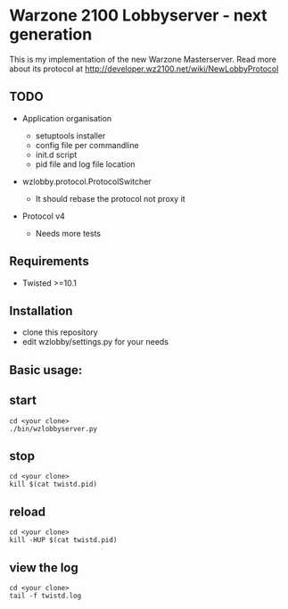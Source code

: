 Warzone 2100 Lobbyserver - next generation
============

This is my implementation of the new Warzone Masterserver.
Read more about its protocol at http://developer.wz2100.net/wiki/NewLobbyProtocol

TODO
-----------
* Application organisation
    - setuptools installer
    - config file per commandline
    - init.d script
    - pid file and log file location
    
* wzlobby.protocol.ProtocolSwitcher
    - It should rebase the protocol not proxy it
    
* Protocol v4
    - Needs more tests

Requirements
-----------
* Twisted >=10.1

Installation
-----------
* clone this repository
* edit wzlobby/settings.py for your needs

Basic usage:
-----------
start
----

    cd <your clone>
    ./bin/wzlobbyserver.py

stop
----

    cd <your clone>
    kill $(cat twistd.pid)

reload
----

    cd <your clone>
    kill -HUP $(cat twistd.pid)

view the log
----

    cd <your clone>
    tail -f twistd.log
